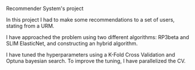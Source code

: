 Recommender System's project

In this project I had to make some recommendations to a set of users, stating from a URM.

I have approached the problem using two different algorithms: RP3beta and SLIM ElasticNet, and constructing an hybrid algorithm.

I have tuned the hyperparameters using a K-Fold Cross Validation and Optuna bayesian search. To improve the tuning, I have parallelized the CV.

